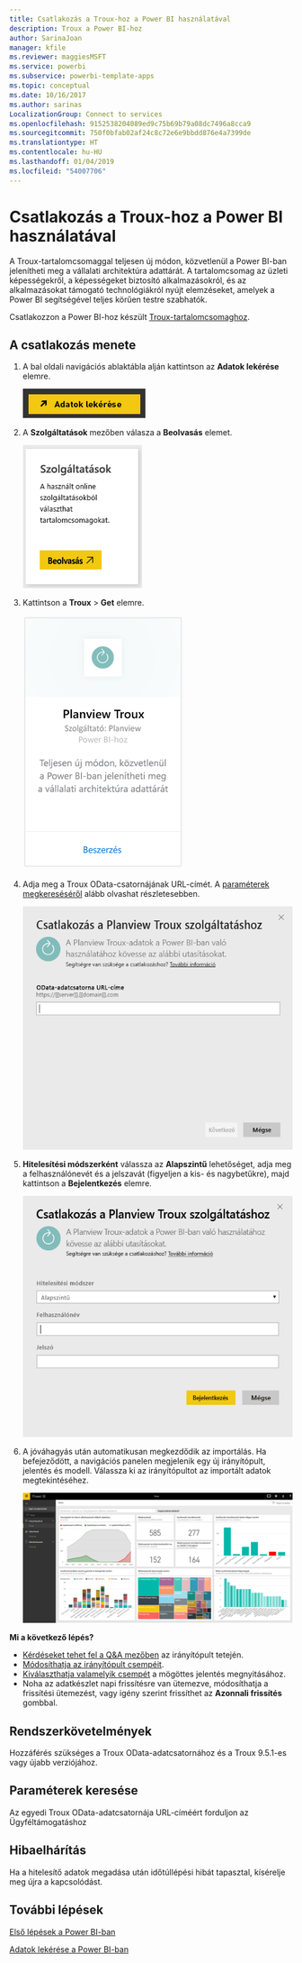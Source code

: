 ```yaml
---
title: Csatlakozás a Troux-hoz a Power BI használatával
description: Troux a Power BI-hoz
author: SarinaJoan
manager: kfile
ms.reviewer: maggiesMSFT
ms.service: powerbi
ms.subservice: powerbi-template-apps
ms.topic: conceptual
ms.date: 10/16/2017
ms.author: sarinas
LocalizationGroup: Connect to services
ms.openlocfilehash: 9152538204089ed9c75b69b79a08dc7496a8cca9
ms.sourcegitcommit: 750f0bfab02af24c8c72e6e9bbdd876e4a7399de
ms.translationtype: HT
ms.contentlocale: hu-HU
ms.lasthandoff: 01/04/2019
ms.locfileid: "54007706"
---
```

# <a name="connect-to-troux-for-power-bi"></a>Csatlakozás a Troux-hoz a Power BI használatával
A Troux-tartalomcsomaggal teljesen új módon, közvetlenül a Power BI-ban jelenítheti meg a vállalati architektúra adattárát. A tartalomcsomag az üzleti képességekről, a képességeket biztosító alkalmazásokról, és az alkalmazásokat támogató technológiákról nyújt elemzéseket, amelyek a Power BI segítségével teljes körűen testre szabhatók.

Csatlakozzon a Power BI-hoz készült [Troux-tartalomcsomaghoz](https://app.powerbi.com/getdata/services/troux).

## <a name="how-to-connect"></a>A csatlakozás menete
1. A bal oldali navigációs ablaktábla alján kattintson az **Adatok lekérése** elemre.
   
   ![](media/service-connect-to-troux/getdata.png)
2. A **Szolgáltatások** mezőben válasza a **Beolvasás** elemet.
   
   ![](media/service-connect-to-troux/services.png)
3. Kattintson a **Troux** \>  **Get** elemre.
   
   ![](media/service-connect-to-troux/troux.png)
4. Adja meg a Troux OData-csatornájának URL-címét. A [paraméterek megkereséséről](#FindingParams) alább olvashat részletesebben.
   
   ![](media/service-connect-to-troux/params.png)
5. **Hitelesítési módszerként** válassza az **Alapszintű** lehetőséget, adja meg a felhasználónevét és a jelszavát (figyeljen a kis- és nagybetűkre), majd kattintson a **Bejelentkezés** elemre.
   
    ![](media/service-connect-to-troux/creds.png)
6. A jóváhagyás után automatikusan megkezdődik az importálás. Ha befejeződött, a navigációs panelen megjelenik egy új irányítópult, jelentés és modell. Válassza ki az irányítópultot az importált adatok megtekintéséhez.
   
     ![](media/service-connect-to-troux/dashboard.png)

**Mi a következő lépés?**

* [Kérdéseket tehet fel a Q&A mezőben](consumer/end-user-q-and-a.md) az irányítópult tetején.
* [Módosíthatja az irányítópult csempéit](service-dashboard-edit-tile.md).
* [Kiválaszthatja valamelyik csempét](consumer/end-user-tiles.md) a mögöttes jelentés megnyitásához.
* Noha az adatkészlet napi frissítésre van ütemezve, módosíthatja a frissítési ütemezést, vagy igény szerint frissíthet az **Azonnali frissítés** gombbal.

## <a name="system-requirements"></a>Rendszerkövetelmények
Hozzáférés szükséges a Troux OData-adatcsatornához és a Troux 9.5.1-es vagy újabb verziójához.

<a name="FindingParams"></a>

## <a name="finding-parameters"></a>Paraméterek keresése
Az egyedi Troux OData-adatcsatornája URL-címéért forduljon az Ügyféltámogatáshoz

## <a name="troubleshooting"></a>Hibaelhárítás
Ha a hitelesítő adatok megadása után időtúllépési hibát tapasztal, kísérelje meg újra a kapcsolódást.

## <a name="next-steps"></a>További lépések
[Első lépések a Power BI-ban](service-get-started.md)

[Adatok lekérése a Power BI-ban](service-get-data.md)

